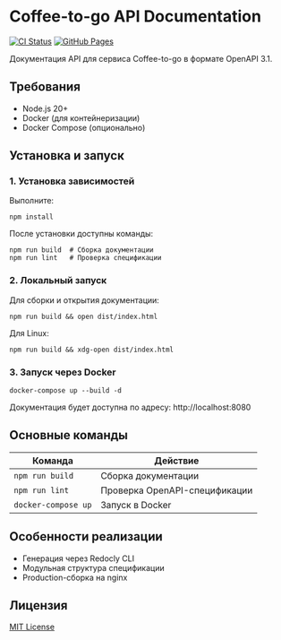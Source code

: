 # Coffee-to-go API Documentation

[![CI Status](https://github.com/JenDen44/ctg-docs/actions/workflows/openapi-ci.yml/badge.svg)](https://github.com/JenDen44/ctg-docs/actions)
[![GitHub Pages](https://img.shields.io/badge/docs-online-blue)](https://jenden44.github.io/ctg-docs/)

Документация API для сервиса Coffee-to-go в формате OpenAPI 3.1.


## Требования

- Node.js 20+
- Docker (для контейнеризации)
- Docker Compose (опционально)

## Установка и запуск

### 1. Установка зависимостей

Выполните:

```
npm install
```

После установки доступны команды:

```
npm run build  # Сборка документации
npm run lint   # Проверка спецификации
```

### 2. Локальный запуск

Для сборки и открытия документации:

```
npm run build && open dist/index.html
```

Для Linux:
```
npm run build && xdg-open dist/index.html
```

### 3. Запуск через Docker

```
docker-compose up --build -d
```

Документация будет доступна по адресу:
http://localhost:8080

## Основные команды

| Команда            | Действие                          |
|--------------------|-----------------------------------|
| `npm run build`    | Сборка документации               |
| `npm run lint`     | Проверка OpenAPI-спецификации     |
| `docker-compose up`| Запуск в Docker                   |

## Особенности реализации

- Генерация через Redocly CLI
- Модульная структура спецификации
- Production-сборка на nginx

## Лицензия

[MIT License](LICENSE)